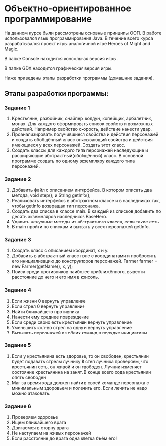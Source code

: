 # Объектно-ориентированное программирование


На данном курсе были рассмотрены основные принципы ООП. В работе использовался язык программирования Java. В течение всего курса разрабатывался проект игры аналогичной игре Heroes of Might and Magic.

В папке Console находится консольная версия игры.

В папке GDX находится графическая версия игры.

Ниже приведены этапы разработки программы (домашние задания).

## Этапы разработки программы:

### Задание 1
1. Крестьянин, разбойник, снайпер, колдун, копейщик, арбалетчик, монах.
   Для каждого сформировать список свойств и возможных действий.
   Например свойство скорость, действие нанести удар.
2. Проанализировать получившиеся свойства и действия персонажей и создать 
   обобщённый класс описывающий свойства и действия имеющиеся у всех персонажей.
   Создать этот класс. 
3. Создать классы для каждого типа персонажей наследующие и расширяющие абстрактный(обобщённый) класс.
   В основной программе создать по одному экземпляру каждого типа персонажей.
### Задание 2
1. Добавить файл с описанием интерфейса. В котором описать два метода, void step(); и String getInfo();
2. Реализовать интерфейсs в абстрактном классе и в наследниках так, чтобы getInfo возвращал тип персонажа.
3. Создать два списка в классе main. В каждый из списков добавить по десять экземнляров наследников BaseHero.
4. Удалить ненужные методы из абстрактного класса, если такие есть.
5. В main пройти по спискам и вызвать у всех персонажей getInfo.
### Задание 3
1. Создать класс с описанием координат, x и y.
2. Добавить в абстрактный класс поле с координатами и пробросить его инициализацию до конструкторов персонажей.
   Farmer farmer = new Farmer(getName(), x, y);
3. Поиск среди противников наиболее приближённого, вывести расстояние до него и его имя в консоль.
### Задание 4
1. Если жизни 0 вернуть управление
2. Если стрел 0 вернуть управление
3. Найти ближайшего противника
4. Нанести ему среднее повреждение
5. Если среди своих есть крестьянин вернуть управление
6. Уменьшить кол-во стрел на одну и вернуть управление
7. Вызывать персонажей из обеих команд в порядке инициативы.
### Задание 5
1. Если у крестьянина есть здоровье, то он свободен, крестьянин будет подавать стрелы лучнику
   В степ лучника проверяем, что крестьянин есть, он живой и он свободен.
   Лучник изменяет состояние крестьянина на занят. В конце всего хода крестьянин опять свободен
2. Маг за время хода должен найти в своей команде персонажа с минимальным здоровьем и полечить его.
   Если лечить не надо можно атаковать.
### Задание 6
1. Проверяем здоровье
2. Ищем ближайшего врага
3. Двигаемся в сторну врага
4. Не наступаем на живых персонажей
5. Если расстояние до врага одна клетка бъём его!